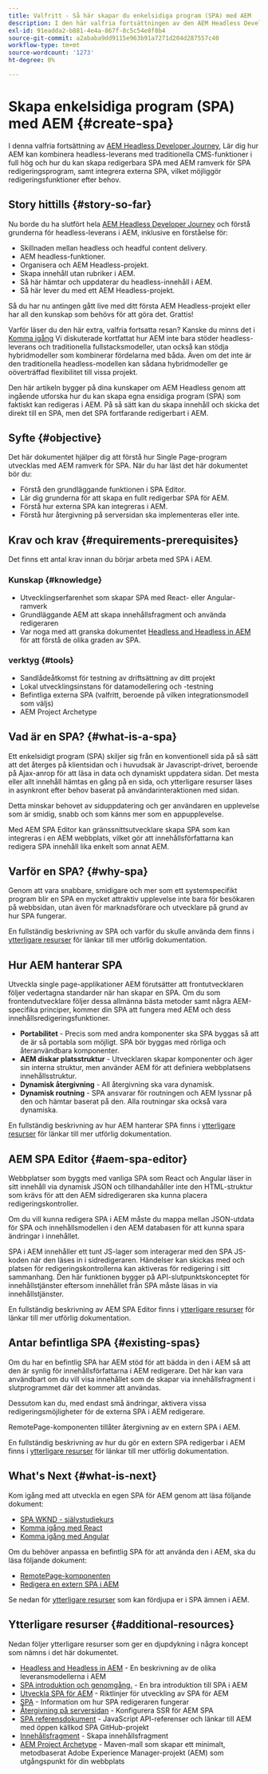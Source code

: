 ```yaml
---
title: Valfritt - Så här skapar du enkelsidiga program (SPA) med AEM
description: I den här valfria fortsättningen av den AEM Headless Developer Journey får du lära dig hur AEM kan kombinera headless-leverans med traditionella CMS-funktioner i full hög och hur du kan skapa redigerbara SPA med hjälp av AEM ramverk för SPA.
exl-id: 91eadda2-b881-4e4a-867f-8c5c54e8f8b4
source-git-commit: a2ababa9dd9115e963b91a7271d204d287557c40
workflow-type: tm+mt
source-wordcount: '1273'
ht-degree: 0%

---
```


# Skapa enkelsidiga program (SPA) med AEM {#create-spa}

I denna valfria fortsättning av [AEM Headless Developer Journey,](overview.md) Lär dig hur AEM kan kombinera headless-leverans med traditionella CMS-funktioner i full hög och hur du kan skapa redigerbara SPA med AEM ramverk för SPA redigeringsprogram, samt integrera externa SPA, vilket möjliggör redigeringsfunktioner efter behov.

## Story hittills {#story-so-far}

Nu borde du ha slutfört hela [AEM Headless Developer Journey](overview.md) och förstå grunderna för headless-leverans i AEM, inklusive en förståelse för:

* Skillnaden mellan headless och headful content delivery.
* AEM headless-funktioner.
* Organisera och AEM Headless-projekt.
* Skapa innehåll utan rubriker i AEM.
* Så här hämtar och uppdaterar du headless-innehåll i AEM.
* Så här lever du med ett AEM Headless-projekt.

Så du har nu antingen gått live med ditt första AEM Headless-projekt eller har all den kunskap som behövs för att göra det. Grattis!

Varför läser du den här extra, valfria fortsatta resan? Kanske du minns det i [Komma igång](getting-started.md#integration-levels) Vi diskuterade kortfattat hur AEM inte bara stöder headless-leverans och traditionella fullstacksmodeller, utan också kan stödja hybridmodeller som kombinerar fördelarna med båda. Även om det inte är den traditionella headless-modellen kan sådana hybridmodeller ge oöverträffad flexibilitet till vissa projekt.

Den här artikeln bygger på dina kunskaper om AEM Headless genom att ingående utforska hur du kan skapa egna ensidiga program (SPA) som faktiskt kan redigeras i AEM. På så sätt kan du skapa innehåll och skicka det direkt till en SPA, men det SPA fortfarande redigerbart i AEM.

## Syfte {#objective}

Det här dokumentet hjälper dig att förstå hur Single Page-program utvecklas med AEM ramverk för SPA. När du har läst det här dokumentet bör du:

* Förstå den grundläggande funktionen i SPA Editor.
* Lär dig grunderna för att skapa en fullt redigerbar SPA för AEM.
* Förstå hur externa SPA kan integreras i AEM.
* Förstå hur återgivning på serversidan ska implementeras eller inte.

## Krav och krav {#requirements-prerequisites}

Det finns ett antal krav innan du börjar arbeta med SPA i AEM.

### Kunskap {#knowledge}

* Utvecklingserfarenhet som skapar SPA med React- eller Angular-ramverk
* Grundläggande AEM att skapa innehållsfragment och använda redigeraren
* Var noga med att granska dokumentet [Headless and Headless in AEM](/help/sites-developing/headful-headless.md) för att förstå de olika graden av SPA.

### verktyg {#tools}

* Sandlådeåtkomst för testning av driftsättning av ditt projekt
* Lokal utvecklingsinstans för datamodellering och -testning
* Befintliga externa SPA (valfritt, beroende på vilken integrationsmodell som väljs)
* AEM Project Archetype

## Vad är en SPA? {#what-is-a-spa}

Ett enkelsidigt program (SPA) skiljer sig från en konventionell sida på så sätt att det återges på klientsidan och i huvudsak är Javascript-drivet, beroende på Ajax-anrop för att läsa in data och dynamiskt uppdatera sidan. Det mesta eller allt innehåll hämtas en gång på en sida, och ytterligare resurser läses in asynkront efter behov baserat på användarinteraktionen med sidan.

Detta minskar behovet av siduppdatering och ger användaren en upplevelse som är smidig, snabb och som känns mer som en appupplevelse.

Med AEM SPA Editor kan gränssnittsutvecklare skapa SPA som kan integreras i en AEM webbplats, vilket gör att innehållsförfattarna kan redigera SPA innehåll lika enkelt som annat AEM.

## Varför en SPA? {#why-spa}

Genom att vara snabbare, smidigare och mer som ett systemspecifikt program blir en SPA en mycket attraktiv upplevelse inte bara för besökaren på webbsidan, utan även för marknadsförare och utvecklare på grund av hur SPA fungerar.

En fullständig beskrivning av SPA och varför du skulle använda dem finns i [ytterligare resurser](#additional-resources) för länkar till mer utförlig dokumentation.

## Hur AEM hanterar SPA

Utveckla single page-applikationer AEM förutsätter att frontutvecklaren följer vedertagna standarder när han skapar en SPA. Om du som frontendutvecklare följer dessa allmänna bästa metoder samt några AEM-specifika principer, kommer din SPA att fungera med AEM och dess innehållsredigeringsfunktioner.

* **Portabilitet** - Precis som med andra komponenter ska SPA byggas så att de är så portabla som möjligt. SPA bör byggas med rörliga och återanvändbara komponenter.
* **AEM diskar platsstruktur** - Utvecklaren skapar komponenter och äger sin interna struktur, men använder AEM för att definiera webbplatsens innehållsstruktur.
* **Dynamisk återgivning** - All återgivning ska vara dynamisk.
* **Dynamisk routning** - SPA ansvarar för routningen och AEM lyssnar på den och hämtar baserat på den. Alla routningar ska också vara dynamiska.

En fullständig beskrivning av hur AEM hanterar SPA finns i [ytterligare resurser](#additional-resources) för länkar till mer utförlig dokumentation.

## AEM SPA Editor {#aem-spa-editor}

Webbplatser som byggts med vanliga SPA som React och Angular läser in sitt innehåll via dynamisk JSON och tillhandahåller inte den HTML-struktur som krävs för att den AEM sidredigeraren ska kunna placera redigeringskontroller.

Om du vill kunna redigera SPA i AEM måste du mappa mellan JSON-utdata för SPA och innehållsmodellen i den AEM databasen för att kunna spara ändringar i innehållet.

SPA i AEM innehåller ett tunt JS-lager som interagerar med den SPA JS-koden när den läses in i sidredigeraren. Händelser kan skickas med och platsen för redigeringskontrollerna kan aktiveras för redigering i sitt sammanhang. Den här funktionen bygger på API-slutpunktskonceptet för innehållstjänster eftersom innehållet från SPA måste läsas in via innehållstjänster.

En fullständig beskrivning av AEM SPA Editor finns i [ytterligare resurser](#additional-resources) för länkar till mer utförlig dokumentation.

## Antar befintliga SPA {#existing-spas}

Om du har en befintlig SPA har AEM stöd för att bädda in den i AEM så att den är synlig för innehållsförfattarna i AEM redigerare. Det här kan vara användbart om du vill visa innehållet som de skapar via innehållsfragment i slutprogrammet där det kommer att användas.

Dessutom kan du, med endast små ändringar, aktivera vissa redigeringsmöjligheter för de externa SPA i AEM redigerare.

RemotePage-komponenten tillåter återgivning av en extern SPA i AEM.

En fullständig beskrivning av hur du gör en extern SPA redigerbar i AEM finns i [ytterligare resurser](#additional-resources) för länkar till mer utförlig dokumentation.

## What&#39;s Next {#what-is-next}

Kom igång med att utveckla en egen SPA för AEM genom att läsa följande dokument:

* [SPA WKND - självstudiekurs](/help/sites-developing/spa-wknd.md)
* [Komma igång med React](/help/sites-developing/spa-getting-started-react.md)
* [Komma igång med Angular](/help/sites-developing/spa-getting-started-angular.md)

Om du behöver anpassa en befintlig SPA för att använda den i AEM, ska du läsa följande dokument:

* [RemotePage-komponenten](/help/sites-developing/spa-remote-page.md)
* [Redigera en extern SPA i AEM](/help/sites-developing/spa-edit-external.md)

Se nedan för [ytterligare resurser](#additional-resources) som kan fördjupa er i SPA ämnen i AEM.

## Ytterligare resurser {#additional-resources}

Nedan följer ytterligare resurser som ger en djupdykning i några koncept som nämns i det här dokumentet.

* [Headless and Headless in AEM](/help/sites-developing/headful-headless.md) - En beskrivning av de olika leveransmodellerna i AEM
* [SPA introduktion och genomgång.](/help/sites-developing/spa-walkthrough.md) - En bra introduktion till SPA i AEM
* [Utveckla SPA för AEM](/help/sites-developing/spa-architecture.md) - Riktlinjer för utveckling av SPA för AEM
* [SPA](/help/sites-developing/spa-overview.md) - Information om hur SPA redigeraren fungerar
* [Återgivning på serversidan](/help/sites-developing/spa-ssr.md) - Konfigurera SSR för AEM SPA
* [SPA referensdokument](/help/sites-developing/spa-reference-materials.md) - JavaScript API-referenser och länkar till AEM med öppen källkod SPA GitHub-projekt
* [Innehållsfragment](/help/assets/content-fragments/content-fragments.md) - Skapa innehållsfragment
* [AEM Project Archetype](https://experienceleague.adobe.com/docs/experience-manager-core-components/using/developing/archetype/overview.html) - Maven-mall som skapar ett minimalt, metodbaserat Adobe Experience Manager-projekt (AEM) som utgångspunkt för din webbplats

